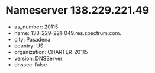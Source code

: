 # Nameserver 138.229.221.49

* as_number: 20115
* name: 138-229-221-049.res.spectrum.com.
* city: Pasadena
* country: US
* organization: CHARTER-20115
* version: DNSServer
* dnssec: false
